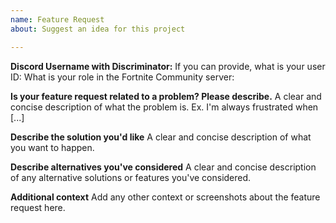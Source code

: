 ```yaml
---
name: Feature Request
about: Suggest an idea for this project

---
```


**Discord Username with Discriminator:**
If you can provide, what is your user ID:
What is your role in the Fortnite Community server:

**Is your feature request related to a problem? Please describe.**
A clear and concise description of what the problem is. Ex. I'm always frustrated when [...]

**Describe the solution you'd like**
A clear and concise description of what you want to happen.

**Describe alternatives you've considered**
A clear and concise description of any alternative solutions or features you've considered.

**Additional context**
Add any other context or screenshots about the feature request here.
